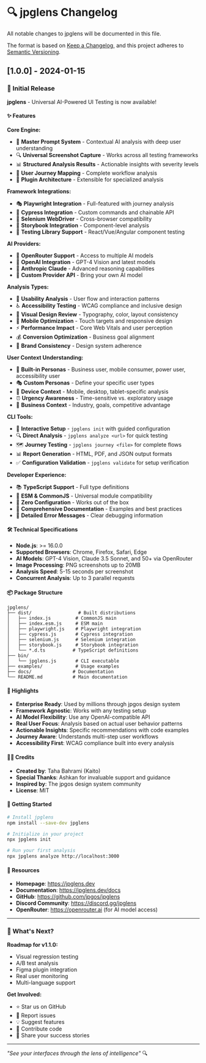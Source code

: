 # 🔍 jpglens Changelog

All notable changes to jpglens will be documented in this file.

The format is based on [Keep a Changelog](https://keepachangelog.com/en/1.0.0/),
and this project adheres to [Semantic Versioning](https://semver.org/spec/v2.0.0.html).

## [1.0.0] - 2024-01-15

### 🎉 Initial Release

**jpglens** - Universal AI-Powered UI Testing is now available!

#### ✨ Features

**Core Engine:**
- 🧠 **Master Prompt System** - Contextual AI analysis with deep user understanding
- 🔍 **Universal Screenshot Capture** - Works across all testing frameworks
- 📊 **Structured Analysis Results** - Actionable insights with severity levels
- 🎯 **User Journey Mapping** - Complete workflow analysis
- 🔌 **Plugin Architecture** - Extensible for specialized analysis

**Framework Integrations:**
- 🎭 **Playwright Integration** - Full-featured with journey analysis
- 🌲 **Cypress Integration** - Custom commands and chainable API
- 🔧 **Selenium WebDriver** - Cross-browser compatibility
- 📖 **Storybook Integration** - Component-level analysis
- 🧪 **Testing Library Support** - React/Vue/Angular component testing

**AI Providers:**
- 🔀 **OpenRouter Support** - Access to multiple AI models
- 🤖 **OpenAI Integration** - GPT-4 Vision and latest models
- 🧠 **Anthropic Claude** - Advanced reasoning capabilities
- 🔧 **Custom Provider API** - Bring your own AI model

**Analysis Types:**
- 🧭 **Usability Analysis** - User flow and interaction patterns
- ♿ **Accessibility Testing** - WCAG compliance and inclusive design
- 🎨 **Visual Design Review** - Typography, color, layout consistency
- 📱 **Mobile Optimization** - Touch targets and responsive design
- ⚡ **Performance Impact** - Core Web Vitals and user perception
- 💰 **Conversion Optimization** - Business goal alignment
- 🎯 **Brand Consistency** - Design system adherence

**User Context Understanding:**
- 👤 **Built-in Personas** - Business user, mobile consumer, power user, accessibility user
- 🎭 **Custom Personas** - Define your specific user types
- 📱 **Device Context** - Mobile, desktop, tablet-specific analysis
- ⏰ **Urgency Awareness** - Time-sensitive vs. exploratory usage
- 🎯 **Business Context** - Industry, goals, competitive advantage

**CLI Tools:**
- 🚀 **Interactive Setup** - `jpglens init` with guided configuration
- 🔍 **Direct Analysis** - `jpglens analyze <url>` for quick testing
- 🗺️ **Journey Testing** - `jpglens journey <file>` for complete flows
- 📊 **Report Generation** - HTML, PDF, and JSON output formats
- ✅ **Configuration Validation** - `jpglens validate` for setup verification

**Developer Experience:**
- 📚 **TypeScript Support** - Full type definitions
- 🎨 **ESM & CommonJS** - Universal module compatibility
- 🔧 **Zero Configuration** - Works out of the box
- 📖 **Comprehensive Documentation** - Examples and best practices
- 🐛 **Detailed Error Messages** - Clear debugging information

#### 🛠️ Technical Specifications

- **Node.js**: >= 16.0.0
- **Supported Browsers**: Chrome, Firefox, Safari, Edge
- **AI Models**: GPT-4 Vision, Claude 3.5 Sonnet, and 50+ via OpenRouter
- **Image Processing**: PNG screenshots up to 20MB
- **Analysis Speed**: 5-15 seconds per screenshot
- **Concurrent Analysis**: Up to 3 parallel requests

#### 📦 Package Structure

```
jpglens/
├── dist/                 # Built distributions
│   ├── index.js         # CommonJS main
│   ├── index.esm.js     # ESM main
│   ├── playwright.js    # Playwright integration
│   ├── cypress.js       # Cypress integration
│   ├── selenium.js      # Selenium integration
│   ├── storybook.js     # Storybook integration
│   └── *.d.ts          # TypeScript definitions
├── bin/
│   └── jpglens.js       # CLI executable
├── examples/            # Usage examples
├── docs/               # Documentation
└── README.md           # Main documentation
```

#### 🌟 Highlights

- **Enterprise Ready**: Used by millions through jpgos design system
- **Framework Agnostic**: Works with any testing setup
- **AI Model Flexibility**: Use any OpenAI-compatible API
- **Real User Focus**: Analysis based on actual user behavior patterns
- **Actionable Insights**: Specific recommendations with code examples
- **Journey Aware**: Understands multi-step user workflows
- **Accessibility First**: WCAG compliance built into every analysis

#### 👨‍💻 Credits

- **Created by**: Taha Bahrami (Kaito)
- **Special Thanks**: Ashkan for invaluable support and guidance
- **Inspired by**: The jpgos design system community
- **License**: MIT

#### 🚀 Getting Started

```bash
# Install jpglens
npm install --save-dev jpglens

# Initialize in your project
npx jpglens init

# Run your first analysis
npx jpglens analyze http://localhost:3000
```

#### 🔗 Resources

- **Homepage**: https://jpglens.dev
- **Documentation**: https://jpglens.dev/docs
- **GitHub**: https://github.com/jpgos/jpglens
- **Discord Community**: https://discord.gg/jpglens
- **OpenRouter**: https://openrouter.ai (for AI model access)

---

### 🎯 What's Next?

**Roadmap for v1.1.0:**
- Visual regression testing
- A/B test analysis
- Figma plugin integration
- Real user monitoring
- Multi-language support

**Get Involved:**
- ⭐ Star us on GitHub
- 🐛 Report issues
- 💡 Suggest features  
- 🤝 Contribute code
- 📢 Share your success stories

---

*"See your interfaces through the lens of intelligence"* 🔍
